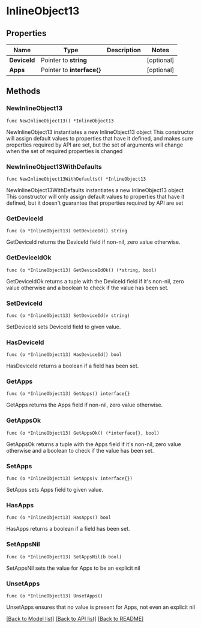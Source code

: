 # InlineObject13

## Properties

Name | Type | Description | Notes
------------ | ------------- | ------------- | -------------
**DeviceId** | Pointer to **string** |  | [optional] 
**Apps** | Pointer to **interface{}** |  | [optional] 

## Methods

### NewInlineObject13

`func NewInlineObject13() *InlineObject13`

NewInlineObject13 instantiates a new InlineObject13 object
This constructor will assign default values to properties that have it defined,
and makes sure properties required by API are set, but the set of arguments
will change when the set of required properties is changed

### NewInlineObject13WithDefaults

`func NewInlineObject13WithDefaults() *InlineObject13`

NewInlineObject13WithDefaults instantiates a new InlineObject13 object
This constructor will only assign default values to properties that have it defined,
but it doesn't guarantee that properties required by API are set

### GetDeviceId

`func (o *InlineObject13) GetDeviceId() string`

GetDeviceId returns the DeviceId field if non-nil, zero value otherwise.

### GetDeviceIdOk

`func (o *InlineObject13) GetDeviceIdOk() (*string, bool)`

GetDeviceIdOk returns a tuple with the DeviceId field if it's non-nil, zero value otherwise
and a boolean to check if the value has been set.

### SetDeviceId

`func (o *InlineObject13) SetDeviceId(v string)`

SetDeviceId sets DeviceId field to given value.

### HasDeviceId

`func (o *InlineObject13) HasDeviceId() bool`

HasDeviceId returns a boolean if a field has been set.

### GetApps

`func (o *InlineObject13) GetApps() interface{}`

GetApps returns the Apps field if non-nil, zero value otherwise.

### GetAppsOk

`func (o *InlineObject13) GetAppsOk() (*interface{}, bool)`

GetAppsOk returns a tuple with the Apps field if it's non-nil, zero value otherwise
and a boolean to check if the value has been set.

### SetApps

`func (o *InlineObject13) SetApps(v interface{})`

SetApps sets Apps field to given value.

### HasApps

`func (o *InlineObject13) HasApps() bool`

HasApps returns a boolean if a field has been set.

### SetAppsNil

`func (o *InlineObject13) SetAppsNil(b bool)`

 SetAppsNil sets the value for Apps to be an explicit nil

### UnsetApps
`func (o *InlineObject13) UnsetApps()`

UnsetApps ensures that no value is present for Apps, not even an explicit nil

[[Back to Model list]](../README.md#documentation-for-models) [[Back to API list]](../README.md#documentation-for-api-endpoints) [[Back to README]](../README.md)


